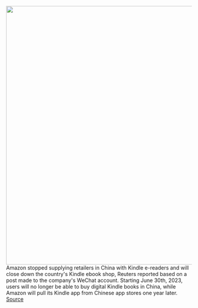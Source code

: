 <img src='https://cdn.vox-cdn.com/thumbor/w_xyEboUwWsfmGB7wgXyuyJfKuI=/0x0:2040x1360/1200x800/filters:focal(857x517:1183x843)/cdn.vox-cdn.com/uploads/chorus_image/image/70940898/cgartenberg_211020_4819_0002.0.jpg' width='700px' /><br/>
Amazon stopped supplying retailers in China with Kindle e-readers and will close down the country's Kindle ebook shop, Reuters reported based on a post made to the company's WeChat account. Starting June 30th, 2023, users will no longer be able to buy digital Kindle books in China, while Amazon will pull its Kindle app from Chinese app stores one year later.
<a href='https://www.theverge.com/2022/6/3/23153303/amazon-china-closing-kindle-store-business'> Source <a/>